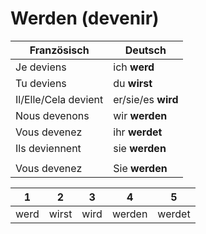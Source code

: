 # Werden (devenir)

|Französisch|Deutsch|
|---|---|
|Je deviens|ich __werd__|
|Tu deviens|du __wirst__|
|Il/Elle/Cela devient|er/sie/es __wird__|
|Nous devenons|wir __werden__|
|Vous devenez|ihr __werdet__|
|Ils deviennent|sie __werden__|
| | |
|Vous devenez|Sie __werden__|

|1|2|3|4|5|
|-|-|-|-|-|
|werd|wirst|wird|werden|werdet